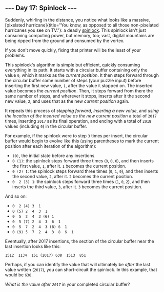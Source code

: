 \-\-- Day 17: Spinlock \-\--
----------------------------

Suddenly, whirling in the distance, you notice what looks like a
massive, [pixelated
hurricane]{title="You know, as opposed to all those non-pixelated hurricanes you see on TV."}:
a deadly [spinlock](https://en.wikipedia.org/wiki/Spinlock). This
spinlock isn\'t just consuming computing power, but memory, too; vast,
digital mountains are being ripped from the ground and consumed by the
vortex.

If you don\'t move quickly, fixing that printer will be the least of
your problems.

This spinlock\'s algorithm is simple but efficient, quickly consuming
everything in its path. It starts with a circular buffer containing only
the value `0`, which it marks as the *current position*. It then steps
forward through the circular buffer some number of steps (your puzzle
input) before inserting the first new value, `1`, after the value it
stopped on. The inserted value becomes the *current position*. Then, it
steps forward from there the same number of steps, and wherever it
stops, inserts after it the second new value, `2`, and uses that as the
new *current position* again.

It repeats this process of *stepping forward*, *inserting a new value*,
and *using the location of the inserted value as the new current
position* a total of `2017` times, inserting `2017` as its final
operation, and ending with a total of `2018` values (including `0`) in
the circular buffer.

For example, if the spinlock were to step `3` times per insert, the
circular buffer would begin to evolve like this (using parentheses to
mark the current position after each iteration of the algorithm):

-   `(0)`, the initial state before any insertions.
-   `0 (1)`: the spinlock steps forward three times (`0`, `0`, `0`), and
    then inserts the first value, `1`, after it. `1` becomes the current
    position.
-   `0 (2) 1`: the spinlock steps forward three times (`0`, `1`, `0`),
    and then inserts the second value, `2`, after it. `2` becomes the
    current position.
-   `0  2 (3) 1`: the spinlock steps forward three times (`1`, `0`,
    `2`), and then inserts the third value, `3`, after it. `3` becomes
    the current position.

And so on:

-   `0  2 (4) 3  1`
-   `0 (5) 2  4  3  1`
-   `0  5  2  4  3 (6) 1`
-   `0  5 (7) 2  4  3  6  1`
-   `0  5  7  2  4  3 (8) 6  1`
-   `0 (9) 5  7  2  4  3  8  6  1`

Eventually, after 2017 insertions, the section of the circular buffer
near the last insertion looks like this:

    1512  1134  151 (2017) 638  1513  851

Perhaps, if you can identify the value that will ultimately be *after*
the last value written (`2017`), you can short-circuit the spinlock. In
this example, that would be `638`.

*What is the value after `2017`* in your completed circular buffer?
